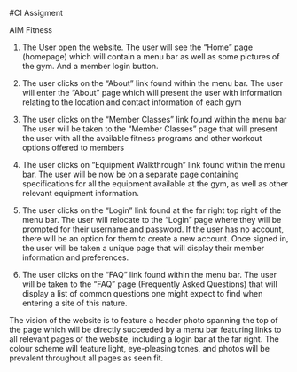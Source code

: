 #CI Assigment

AIM Fitness
1.	The User open the website. 
The user will see the “Home” page (homepage) which will contain a menu bar as well as some pictures of the gym. And a member login button.

2.	The user clicks on the “About” link found within the menu bar.
The user will enter the “About” page which will present the user with information relating to the location and contact information of each gym

3.	The user clicks on the “Member Classes” link found within the menu bar
The user will be taken to the “Member Classes” page that will present the user with all the available fitness programs and other workout options offered to members

4.	The user clicks on “Equipment Walkthrough” link found within the menu bar.
The user will be now be on a separate page containing specifications for all the equipment available at the gym, as well as other relevant equipment information.

5.	The user clicks on the “Login” link found at the far right top right of the menu bar.
The user will relocate to the “Login” page where they will be prompted for their username and password. If the user has no account, there will be an option for them to create a new account. Once signed in, the user will be taken a unique page that will display their member information and preferences.

6.	The user clicks on the “FAQ” link found within the menu bar.
The user will be taken to the “FAQ” page (Frequently Asked Questions) that will display a list of common questions one might expect to find when entering a site of this nature.	

The vision of the website is to feature a header photo spanning the top of the page which will be directly succeeded by a menu bar featuring links to all relevant pages of the website, including a login bar at the far right. The colour scheme will feature light, eye-pleasing tones, and photos will be prevalent throughout all pages as seen fit. 
